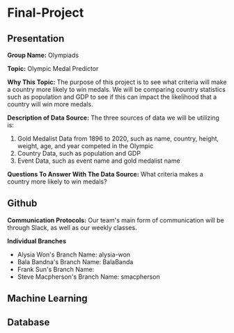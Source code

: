 # Final-Project

## Presentation

**Group Name:** Olympiads

**Topic:** Olympic Medal Predictor 

**Why This Topic:** The purpose of this project is to see what criteria will make a country more likely to win medals. We will be comparing country statistics such as population and GDP to see if this can impact the likelihood that a country will win more medals.

**Description of Data Source:** The three sources of data we will be utilizing is:
1. Gold Medalist Data from 1896 to 2020, such as name, country, height, weight, age, and year competed in the Olympic
2. Country Data, such as population and GDP
3. Event Data, such as event name and gold medalist name

**Questions To Answer With The Data Source:** What criteria makes a country more likely to win medals?

## Github

**Communication Protocols:** Our team's main form of communication will be through Slack, as well as our weekly classes.

**Individual Branches**
- Alysia Won's Branch Name: alysia-won
- Bala Bandna's Branch Name: BalaBanda
- Frank Sun's Branch Name: 
- Steve Macpherson's Branch Name: smacpherson

## Machine Learning

## Database

